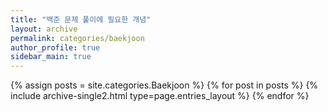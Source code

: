 ```yaml
---
title: "백준 문제 풀이에 필요한 개념"
layout: archive
permalink: categories/baekjoon
author_profile: true
sidebar_main: true
---
```


{% assign posts = site.categories.Baekjoon %}
{% for post in posts %} {% include archive-single2.html type=page.entries_layout %} {% endfor %}
